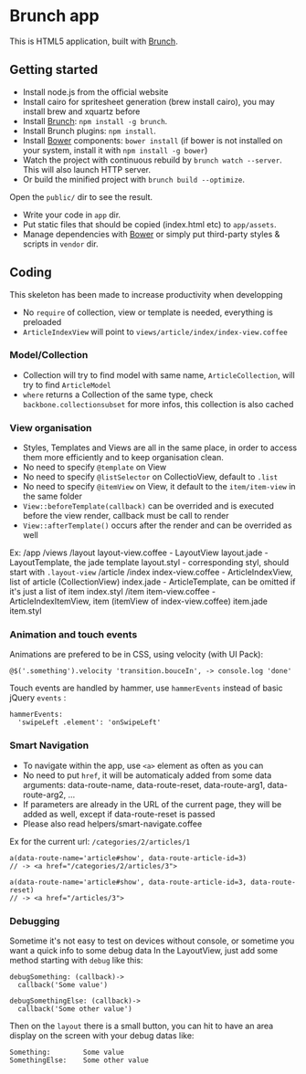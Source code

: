 # Brunch app

This is HTML5 application, built with [Brunch](http://brunch.io).

## Getting started
* Install node.js from the official website
* Install cairo for spritesheet generation (brew install cairo), you may install brew and xquartz before
* Install [Brunch](http://brunch.io): `npm install -g brunch`.
* Install Brunch plugins: `npm install`.
* Install [Bower](http://bower.io) components: `bower install` (if bower is not installed on your system, install it with `npm install -g bower`)
* Watch the project with continuous rebuild by
`brunch watch --server`. This will also launch HTTP server.
* Or build the minified project with `brunch build --optimize`.

Open the `public/` dir to see the result.

* Write your code in `app` dir.
* Put static files that should be copied (index.html etc) to `app/assets`.
* Manage dependencies with [Bower](http://bower.io) or simply put
  third-party styles & scripts in `vendor` dir.

## Coding

This skeleton has been made to increase productivity when developping

* No `require` of collection, view or template is needed, everything is preloaded
* `ArticleIndexView` will point to `views/article/index/index-view.coffee`

### Model/Collection

* Collection will try to find model with same name, `ArticleCollection`, will try to find `ArticleModel`
* `where` returns a Collection of the same type, check `backbone.collectionsubset` for more infos, this collection is also cached

### View organisation

* Styles, Templates and Views are all in the same place, in order to access them more efficiently and to keep organisation clean.
* No need to specify `@template` on View
* No need to specify `@listSelector` on CollectioView, default to `.list`
* No need to specify `@itemView` on View, it default to the `item/item-view` in the same folder
* `View::beforeTemplate(callback)` can be overrided and is executed before the view render, callback must be call to render
* `View::afterTemplate()` occurs after the render and can be overrided as well

Ex:
    /app
      /views
        /layout
          layout-view.coffee - LayoutView
          layout.jade - LayoutTemplate, the jade template 
          layout.styl - corresponding styl, should start with `.layout-view`
        /article
          /index
            index-view.coffee - ArticleIndexView, list of article (CollectionView)
            index.jade - ArticleTemplate, can be omitted if it's just a list of item
            index.styl
            /item
              item-view.coffee - ArticleIndexItemView, item (itemView of index-view.coffee)
              item.jade
              item.styl


### Animation and touch events

Animations are prefered to be in CSS, using velocity (with UI Pack):

    @$('.something').velocity 'transition.bouceIn', -> console.log 'done'


Touch events are handled by hammer, use `hammerEvents` instead of basic jQuery `events` :

    hammerEvents:
      'swipeLeft .element': 'onSwipeLeft'


### Smart Navigation

* To navigate within the app, use `<a>` element as often as you can
* No need to put `href`, it will be automaticaly added from some data arguments: data-route-name, data-route-reset, data-route-arg1, data-route-arg2, ...
* If parameters are already in the URL of the current page, they will be added as well, except if data-route-reset is passed
* Please also read helpers/smart-navigate.coffee


Ex for the current url: `/categories/2/articles/1`
    
    a(data-route-name='article#show', data-route-article-id=3)
    // -> <a href="/categories/2/articles/3">

    a(data-route-name='article#show', data-route-article-id=3, data-route-reset)
    // -> <a href="/articles/3">


### Debugging

Sometime it's not easy to test on devices without console, or sometime you want a quick info to some debug data
In the LayoutView, just add some method starting with `debug` like this: 

    debugSomething: (callback)->
      callback('Some value')

    debugSomethingElse: (callback)->
      callback('Some other value')

Then on the `layout` there is a small button, you can hit to have an area display on the screen with your debug datas like:

    Something:        Some value
    SomethingElse:    Some other value